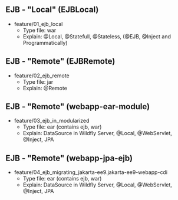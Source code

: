 ## EJB - "Local" (EJBLocal)
* feature/01_ejb_local
	- Type file: war
	- Explain: @Local, @Statefull, @Stateless, (@EJB, @Inject and Programmatically)

## EJB - "Remote" (EJBRemote)
* feature/02_ejb_remote
	- Type file: jar
	- Explain: @Remote

## EJB - "Remote" (webapp-ear-module)
* feature/03_ejb_in_modularized
	- Type file: ear (contains ejb, war)
	- Explain: DataSource in Wildfly Server, @Local, @WebServlet, @Inject, JPA

## EJB - "Remote" (webapp-jpa-ejb)
* feature/04_ejb_migrating_jakarta-ee9.jakarta-ee9-webapp-cdi
	- Type file: ear (contains ejb, war)
	- Explain: DataSource in Wildfly Server, @Local, @WebServlet, @Inject, JPA
